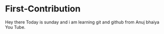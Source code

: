 # First-Contribution
Hey there Today is sunday and i am learning git and github from Anuj bhaiya You Tube.

